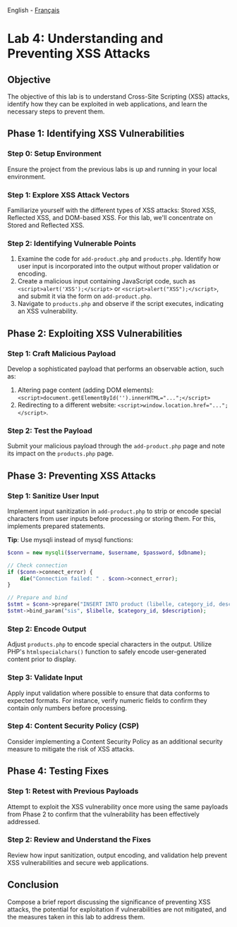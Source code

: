 English - [Français](https://github.com/nasri-lab/sql-injection/blob/main/labs/lab3-fr.md)

# Lab 4: Understanding and Preventing XSS Attacks

## Objective
The objective of this lab is to understand Cross-Site Scripting (XSS) attacks, identify how they can be exploited in web applications, and learn the necessary steps to prevent them.

## Phase 1: Identifying XSS Vulnerabilities

### Step 0: Setup Environment
Ensure the project from the previous labs is up and running in your local environment.

### Step 1: Explore XSS Attack Vectors
Familiarize yourself with the different types of XSS attacks: Stored XSS, Reflected XSS, and DOM-based XSS. For this lab, we'll concentrate on Stored and Reflected XSS.

### Step 2: Identifying Vulnerable Points
1. Examine the code for `add-product.php` and `products.php`. Identify how user input is incorporated into the output without proper validation or encoding.
2. Create a malicious input containing JavaScript code, such as `<script>alert('XSS');</script>` or `<script>alert("XSS");</script>`, and submit it via the form on `add-product.php`.
3. Navigate to `products.php` and observe if the script executes, indicating an XSS vulnerability.

## Phase 2: Exploiting XSS Vulnerabilities

### Step 1: Craft Malicious Payload
Develop a sophisticated payload that performs an observable action, such as:

1. Altering page content (adding DOM elements): `<script>document.getElementById('').innerHTML="...";</script>`
2. Redirecting to a different website: `<script>window.location.href="...";</script>`.

### Step 2: Test the Payload
Submit your malicious payload through the `add-product.php` page and note its impact on the `products.php` page.

## Phase 3: Preventing XSS Attacks

### Step 1: Sanitize User Input
Implement input sanitization in `add-product.php` to strip or encode special characters from user inputs before processing or storing them. For this, implements prepared statements.

**Tip**: Use mysqli instead of mysql functions: 
``` PHP 
$conn = new mysqli($servername, $username, $password, $dbname);

// Check connection
if ($conn->connect_error) {
    die("Connection failed: " . $conn->connect_error);
}

// Prepare and bind
$stmt = $conn->prepare("INSERT INTO product (libelle, category_id, description) VALUES (?, ?, ?)");
$stmt->bind_param("sis", $libelle, $category_id, $description);

```
### Step 2: Encode Output
Adjust `products.php` to encode special characters in the output. Utilize PHP's `htmlspecialchars()` function to safely encode user-generated content prior to display. 

### Step 3: Validate Input
Apply input validation where possible to ensure that data conforms to expected formats. For instance, verify numeric fields to confirm they contain only numbers before processing.

### Step 4: Content Security Policy (CSP)
Consider implementing a Content Security Policy as an additional security measure to mitigate the risk of XSS attacks.

## Phase 4: Testing Fixes

### Step 1: Retest with Previous Payloads
Attempt to exploit the XSS vulnerability once more using the same payloads from Phase 2 to confirm that the vulnerability has been effectively addressed.

### Step 2: Review and Understand the Fixes
Review how input sanitization, output encoding, and validation help prevent XSS vulnerabilities and secure web applications.

## Conclusion
Compose a brief report discussing the significance of preventing XSS attacks, the potential for exploitation if vulnerabilities are not mitigated, and the measures taken in this lab to address them.
